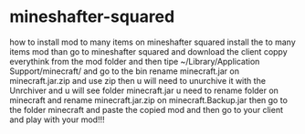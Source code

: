 mineshafter-squared
===================

how to install mod to many items on mineshafter squared
install the to many items mod
than go to mineshafter squared and download the client
coppy everythink from the mod folder and then tipe ~/Library/Application Support/minecraft/
and go to the bin rename minecraft.jar on minecraft.jar.zip and use zip
then u will need to unurchive it with the Unrchiver and u will see folder minecraft.jar
u need to rename folder on minecraft and rename minecraft.jar.zip on minecraft.Backup.jar
then go to the folder minecraft and paste the copied mod and then go to your client and play with your mod!!!